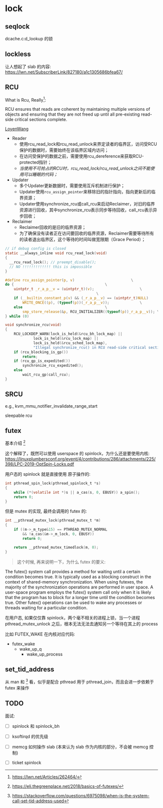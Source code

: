 # lock

## seqlock
dcache.c:d_lookup 的锁


## lockless
让人想起了 slab 的内容:
https://lwn.net/SubscriberLink/827180/a1c1305686bfea67/

## RCU
What is Rcu, Really[^1]:

RCU ensures that reads are coherent by maintaining multiple versions of objects and ensuring that they are not freed up until all pre-existing read-side critical sections complete. 

[LoyenWang](https://www.cnblogs.com/LoyenWang/p/12681494.html)

- Reader
    - 使用rcu_read_lock和rcu_read_unlock来界定读者的临界区，访问受RCU保护的数据时，需要始终在该临界区域内访问；
    - 在访问受保护的数据之前，需要使用rcu_dereference来获取RCU-protected指针；
    - *当使用不可抢占的RCU时，rcu_read_lock/rcu_read_unlock之间不能使用可以睡眠的代码；*
- Updater
    - 多个Updater更新数据时，需要使用互斥机制进行保护；
    - Updater使用`rcu_assign_pointer`来移除旧的指针指向，指向更新后的临界资源；
    - Updater使用synchronize_rcu或call_rcu来启动Reclaimer，对旧的临界资源进行回收，其中synchronize_rcu表示同步等待回收，call_rcu表示异步回收；
- Reclaimer
    - Reclaimer回收的是旧的临界资源；
    - 为了确保没有读者正在访问要回收的临界资源，Reclaimer需要等待所有的读者退出临界区，这个等待的时间叫做宽限期（Grace Period）；
```c
// if debug config is closed
static __always_inline void rcu_read_lock(void)
{
  __rcu_read_lock(); // preempt_disable();
  // NO !!!!!!!!!!!!! this is impossible
}

#define rcu_assign_pointer(p, v)					      \
do {									      \
	uintptr_t _r_a_p__v = (uintptr_t)(v);				      \
									      \
	if (__builtin_constant_p(v) && (_r_a_p__v) == (uintptr_t)NULL)	      \
		WRITE_ONCE((p), (typeof(p))(_r_a_p__v));		      \
	else								      \
		smp_store_release(&p, RCU_INITIALIZER((typeof(p))_r_a_p__v)); \
} while (0)

void synchronize_rcu(void)
{
	RCU_LOCKDEP_WARN(lock_is_held(&rcu_bh_lock_map) ||
			 lock_is_held(&rcu_lock_map) ||
			 lock_is_held(&rcu_sched_lock_map),
			 "Illegal synchronize_rcu() in RCU read-side critical section");
	if (rcu_blocking_is_gp())
		return;
	if (rcu_gp_is_expedited())
		synchronize_rcu_expedited();
	else
		wait_rcu_gp(call_rcu);
}
```




## SRCU
e.g., kvm_mmu_notifier_invalidate_range_start

sleepable rcu

## futex
基本介绍 [^2]

这个解释了，既然可以使用 userspace 的 spinlock，为什么还是要使用内核:
https://linuxplumbersconf.org/event/4/contributions/286/attachments/225/398/LPC-2019-OptSpin-Locks.pdf

用户态的 spinlock 就是直接使用 原子操作的:
```c
int pthread_spin_lock(pthread_spinlock_t *s)
{
	while (*(volatile int *)s || a_cas(s, 0, EBUSY)) a_spin();
	return 0;
}
```
但是 mutex 的实现, 最终会调用的 futex 的:
```c
int __pthread_mutex_lock(pthread_mutex_t *m)
{
	if ((m->_m_type&15) == PTHREAD_MUTEX_NORMAL
	    && !a_cas(&m->_m_lock, 0, EBUSY))
		return 0;

	return __pthread_mutex_timedlock(m, 0);
}
```

> 这个时候, 再来说明一下，为什么 futex 的要义:

The futex() system call provides a method for waiting until a certain condition becomes true.  It is typically used
as a blocking construct in the context of shared-memory synchronization.  When using futexes, the majority  of  the
synchronization  operations are performed in user space.  A user-space program employs the futex() system call only
when it is likely that the program has to block for a longer time until the condition becomes true.  Other  futex()
operations can be used to wake any processes or threads waiting for a particular condition.

在用户态, 如果仅仅靠 spinlock，两个毫不相关的进程上锁，当一个进程 pthread_mutex_unlock 之后，根本无法无法去通知另一个等待在其上的 process

比如 FUTEX_WAKE 在内核对应代码:
- futex_wake
  - wake_up_q
    - wake_up_process

## set_tid_address
从 man 和 [^3] 看，似乎是配合 pthread 用于 pthread_join，而且会进一步依赖于 futex 来操作

## TODO
面试:
- [ ]  spinlock 和 spinlock_bh
- [ ]  ksoftirqd 的优先级
- [ ]  memcg 如何操作 slab (本来认为 slab 作为内核的部分，不会被 memcg 控制)
- [ ]  ticket spinlock


[^1]: https://lwn.net/Articles/262464/
[^2]: https://eli.thegreenplace.net/2018/basics-of-futexes/
[^3]: https://stackoverflow.com/questions/6975098/when-is-the-system-call-set-tid-address-used
